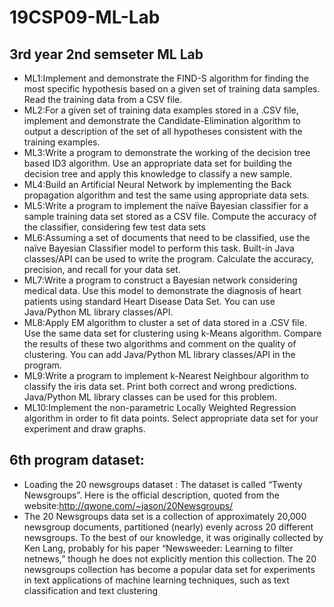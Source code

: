 # 19CSP09-ML-Lab
## 3rd year 2nd semseter ML Lab
- ML1:Implement and demonstrate the FIND-S algorithm for finding the most specific hypothesis based 
on a given set of training data samples. Read the training data from a CSV file. 
- ML2:For a given set of training data examples stored in a .CSV file, implement and demonstrate the
Candidate-Elimination algorithm to output a description of the set of all hypotheses consistent with
the training examples.
- ML3:Write a program to demonstrate the working of the decision tree based ID3 algorithm. Use an
appropriate data set for building the decision tree and apply this knowledge to classify a new
sample.
- ML4:Build an Artificial Neural Network by implementing the Back propagation algorithm and test the
same using appropriate data sets.
- ML5:Write a program to implement the naïve Bayesian classifier for a sample training data set stored as
a CSV file. Compute the accuracy of the classifier, considering few test data sets
- ML6:Assuming a set of documents that need to be classified, use the naïve Bayesian Classifier model to
perform this task. Built-in Java classes/API can be used to write the program. Calculate the
accuracy, precision, and recall for your data set.
- ML7:Write a program to construct a Bayesian network considering medical data. Use this model to
demonstrate the diagnosis of heart patients using standard Heart Disease Data Set. You can use
Java/Python ML library classes/API.
- ML8:Apply EM algorithm to cluster a set of data stored in a .CSV file. Use the same data set for
clustering using k-Means algorithm. Compare the results of these two algorithms and comment on
the quality of clustering. You can add Java/Python ML library classes/API in the program.
- ML9:Write a program to implement k-Nearest Neighbour algorithm to classify the iris data set. Print
both correct and wrong predictions. Java/Python ML library classes can be used for this problem.
- ML10:Implement the non-parametric Locally Weighted Regression algorithm in order to fit data points.
Select appropriate data set for your experiment and draw graphs.
## 6th program dataset:
- Loading the 20 newsgroups dataset : The dataset is called “Twenty Newsgroups”. Here is the official description, quoted from the website:http://qwone.com/~jason/20Newsgroups/ 
- The 20 Newsgroups data set is a collection of approximately 20,000 newsgroup documents, partitioned (nearly) evenly across 20 different newsgroups. To the best of our knowledge, it was originally collected by Ken Lang, probably for his paper “Newsweeder: Learning to filter netnews,” though he does not explicitly mention this collection. The 20 newsgroups collection has become a popular data set for experiments in text applications of machine learning techniques, such as text classification and text clustering
